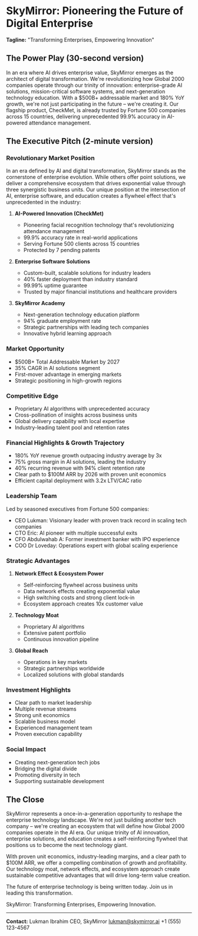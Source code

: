 # SkyMirror: Pioneering the Future of Digital Enterprise

**Tagline:** "Transforming Enterprises, Empowering Innovation"

## The Power Play (30-second version)

In an era where AI drives enterprise value, SkyMirror emerges as the architect of digital transformation. We're revolutionizing how Global 2000 companies operate through our trinity of innovation: enterprise-grade AI solutions, mission-critical software systems, and next-generation technology education. With a $500B+ addressable market and 180% YoY growth, we're not just participating in the future – we're creating it. Our flagship product, CheckMet, is already trusted by Fortune 500 companies across 15 countries, delivering unprecedented 99.9% accuracy in AI-powered attendance management.

## The Executive Pitch (2-minute version)

### Revolutionary Market Position
In an era defined by AI and digital transformation, SkyMirror stands as the cornerstone of enterprise evolution. While others offer point solutions, we deliver a comprehensive ecosystem that drives exponential value through three synergistic business units. Our unique position at the intersection of AI, enterprise software, and education creates a flywheel effect that's unprecedented in the industry:

1. **AI-Powered Innovation (CheckMet)**
   - Pioneering facial recognition technology that's revolutionizing attendance management
   - 99.9% accuracy rate in real-world applications
   - Serving Fortune 500 clients across 15 countries
   - Protected by 7 pending patents

2. **Enterprise Software Solutions**
   - Custom-built, scalable solutions for industry leaders
   - 40% faster deployment than industry standard
   - 99.99% uptime guarantee
   - Trusted by major financial institutions and healthcare providers

3. **SkyMirror Academy**
   - Next-generation technology education platform
   - 94% graduate employment rate
   - Strategic partnerships with leading tech companies
   - Innovative hybrid learning approach

### Market Opportunity
- $500B+ Total Addressable Market by 2027
- 35% CAGR in AI solutions segment
- First-mover advantage in emerging markets
- Strategic positioning in high-growth regions

### Competitive Edge
- Proprietary AI algorithms with unprecedented accuracy
- Cross-pollination of insights across business units
- Global delivery capability with local expertise
- Industry-leading talent pool and retention rates

### Financial Highlights & Growth Trajectory
- 180% YoY revenue growth outpacing industry average by 3x
- 75% gross margin in AI solutions, leading the industry
- 40% recurring revenue with 94% client retention rate
- Clear path to $100M ARR by 2026 with proven unit economics
- Efficient capital deployment with 3.2x LTV/CAC ratio

### Leadership Team
Led by seasoned executives from Fortune 500 companies:
- CEO Lukman: Visionary leader with proven track record in scaling tech companies
- CTO Eric: AI pioneer with multiple successful exits
- CFO Abdulwahab A: Former investment banker with IPO experience
- COO Dr Loveday: Operations expert with global scaling experience

### Strategic Advantages
1. **Network Effect & Ecosystem Power**
   - Self-reinforcing flywheel across business units
   - Data network effects creating exponential value
   - High switching costs and strong client lock-in
   - Ecosystem approach creates 10x customer value

2. **Technology Moat**
   - Proprietary AI algorithms
   - Extensive patent portfolio
   - Continuous innovation pipeline

3. **Global Reach**
   - Operations in key markets
   - Strategic partnerships worldwide
   - Localized solutions with global standards

### Investment Highlights
- Clear path to market leadership
- Multiple revenue streams
- Strong unit economics
- Scalable business model
- Experienced management team
- Proven execution capability

### Social Impact
- Creating next-generation tech jobs
- Bridging the digital divide
- Promoting diversity in tech
- Supporting sustainable development

## The Close

SkyMirror represents a once-in-a-generation opportunity to reshape the enterprise technology landscape. We're not just building another tech company – we're creating an ecosystem that will define how Global 2000 companies operate in the AI era. Our unique trinity of AI innovation, enterprise solutions, and education creates a self-reinforcing flywheel that positions us to become the next technology giant.

With proven unit economics, industry-leading margins, and a clear path to $100M ARR, we offer a compelling combination of growth and profitability. Our technology moat, network effects, and ecosystem approach create sustainable competitive advantages that will drive long-term value creation.

The future of enterprise technology is being written today. Join us in leading this transformation.

SkyMirror: Transforming Enterprises, Empowering Innovation.

---

**Contact:**
Lukman Ibrahim
CEO, SkyMirror
lukman@skymirror.ai
+1 (555) 123-4567
